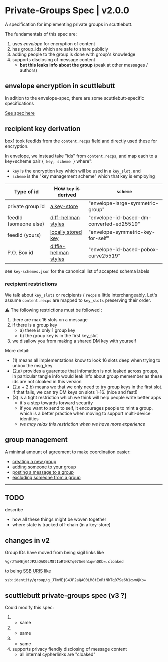 # Private-Groups Spec | v2.0.0

A specification for implementing private groups in scuttlebutt.

The fundamentals of this spec are:

1. uses _envelope_ for encryption of content
2. has group_ids which are safe to share publicly
3. adding people to the group is done with group's knowledge
4. supports disclosing of message content
   - **but this leaks info about the group** (peak at other messages / authors)

## envelope encryption in scuttlebutt

In adition to the envelope-spec, there are some scuttlebutt-specific specifications

[See spec here](./encryption/README.md)

## recipient key derivation

box1 took feedIds from the `content.recps` field and directly used these for encryption.

In envelope, we instead take "ids" from `content.recps`, and map each to a key+scheme pair `{ key, scheme }` where":

- `key` is the encryption key which will be used in a `key_slot`, and
- `scheme` is the "key management scheme" which that key is employing

| Type of id            | How `key` is derived                               | `scheme`                                 |
| --------------------- | -------------------------------------------------- | ---------------------------------------- |
| private group id      | [a key-store](./group/group-id/README.md)          | "envelope-large-symmetric-group"         |
| feedId (someone else) | [diff-hellman styles](./direct-messages/README.md) | "envelope-id-based-dm-converted-ed25519" |
| feedId (yours)        | [locally stored key](./direct-messages/README.md)  | "envelope-symmetric-key-for-self"        |
| P.O. Box id           | [diffie-hellman styles](./po-box/README.md)        | "envelope-id-based-pobox-curve25519"     |

see `key-schemes.json` for the canonical list of accepted schema labels

### recipient restrictions

We talk about `key_slots` or recipients / `recps` a little interchangeably.
Let's assume `content.recps` are mapped to `key_slots` preserving their order.

:warning: The following restrictions must be followed :

1. there are max 16 slots on a message
2. if there is a group key
   - a) there is only 1 group key
   - b) the group key is in the first key_slot
3. we disallow you from making a shared DM key with yourself

More detail:

- (1) means all implementations know to look 16 slots deep when trying to unbox the msg_key
- (2.a) provides a guarentee that infomation is not leaked across groups, in particular tangle info would leak info about group memember as these ids are not cloaked in this version
- (2.a + 2.b) means we that we only need to try group keys in the first slot. If that fails, we can try DM keys on slots 1-16. (nice and fast!)
- (3) is a tight restriction which we think will help people write better apps
  - it's a step towards forward security
  - if you want to send to self, it encourages people to mint a group, which is a better practice when moving to support multi-device identities
  - _we may relax this restriction when we have more experience_

## group management

A minimal amount of agreement to make coordination easier:

- [creating a new group](./group/init/README.md)
- [adding someone to your group](./group/add-member/README.md)
- [posting a message to a group](./group/content/README.md)
- [excluding someone from a group](./group/exclude/README.md)

---

## TODO

describe

- how all these things might be woven together
- where state is tracked off-chain (in a key-store)

## changes in v2

Group IDs have moved from being sigil links like

```
%g/JTmMEjG4JP2aQAO0LM8tIoRtNkTq07Se6h1qwnQKb=.cloaked
```

to being [SSB URIS](https://github.com/ssbc/ssb-uri-spec) like

```
ssb:identity/group/g_JTmMEjG4JP2aQAO0LM8tIoRtNkTq07Se6h1qwnQKb=
```

## scuttlebutt private-groups spec (v3 ?)

Could modify this spec:

1. - same
2. - same
3. - same
4. supports privacy fiendly disclosing of message content
   - all internal cypherlinks are "cloaked"
